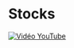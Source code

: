 # Stocks

[![Vidéo YouTube](https://www.youtube.com/embed/74GtxsP-mZ4)](https://www.youtube.com/embed/74GtxsP-mZ4)

